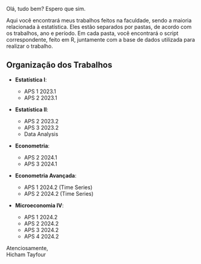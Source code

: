 Olá, tudo bem? Espero que sim.

Aqui você encontrará meus trabalhos feitos na faculdade, sendo a maioria relacionada à estatística. Eles estão separados por pastas, de acordo com os trabalhos, ano e período. Em cada pasta, você encontrará o script correspondente, feito em R, juntamente com a base de dados utilizada para realizar o trabalho.

## Organização dos Trabalhos

- **Estatística I**: 
  - APS 1 2023.1
  - APS 2 2023.1

- **Estatística II**:
  - APS 2 2023.2
  - APS 3 2023.2
  - Data Analysis

- **Econometria**:
  - APS 2 2024.1
  - APS 3 2024.1

- **Econometria Avançada**:
  - APS 1 2024.2 (Time Series)
  - APS 2 2024.2 (Time Series)

- **Microeconomia IV**:
  - APS 1 2024.2
  - APS 2 2024.2
  - APS 3 2024.2
  - APS 4 2024.2

Atenciosamente,  
Hicham Tayfour
